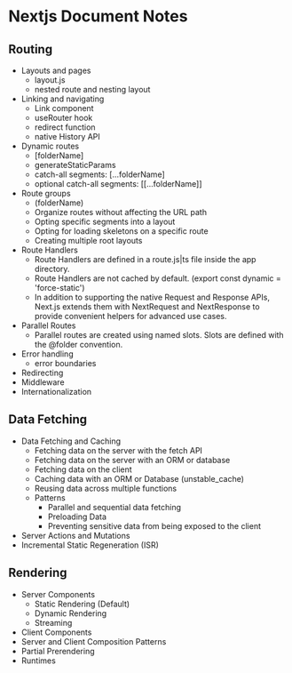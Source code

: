 # Nextjs Document Notes

## Routing

- Layouts and pages
  - layout.js
  - nested route and nesting layout
- Linking and navigating
  - Link component
  - useRouter hook
  - redirect function
  - native History API
- Dynamic routes
  - [folderName]
  - generateStaticParams
  - catch-all segments: [...folderName]
  - optional catch-all segments: [[...folderName]]
- Route groups
  - (folderName)
  - Organize routes without affecting the URL path
  - Opting specific segments into a layout
  - Opting for loading skeletons on a specific route
  - Creating multiple root layouts
- Route Handlers
  - Route Handlers are defined in a route.js|ts file inside the app directory.
  - Route Handlers are not cached by default. (export const dynamic = 'force-static')
  - In addition to supporting the native Request and Response APIs, Next.js extends them with NextRequest and NextResponse to provide convenient helpers for advanced use cases.
- Parallel Routes
  - Parallel routes are created using named slots. Slots are defined with the @folder convention.
- Error handling
  - error boundaries
- Redirecting
- Middleware
- Internationalization

## Data Fetching

- Data Fetching and Caching
  - Fetching data on the server with the fetch API
  - Fetching data on the server with an ORM or database
  - Fetching data on the client
  - Caching data with an ORM or Database (unstable_cache)
  - Reusing data across multiple functions
  - Patterns
    - Parallel and sequential data fetching
    - Preloading Data
    - Preventing sensitive data from being exposed to the client
- Server Actions and Mutations
- Incremental Static Regeneration (ISR)

## Rendering

- Server Components
  - Static Rendering (Default)
  - Dynamic Rendering
  - Streaming
- Client Components
- Server and Client Composition Patterns
- Partial Prerendering
- Runtimes
